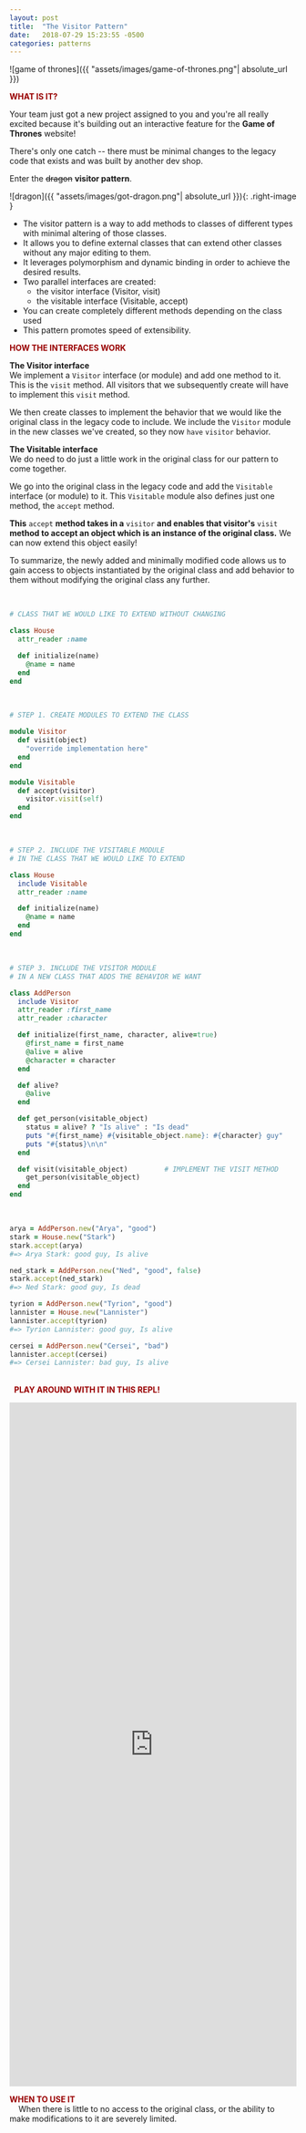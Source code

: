 ```yaml
---
layout: post
title:  "The Visitor Pattern"
date:   2018-07-29 15:23:55 -0500
categories: patterns
---
```

<style type="text/css">
  .right-image {
    float:right;
    margin-left:20px;
  }
</style>

![game of thrones]({{ "assets/images/game-of-thrones.png"| absolute_url }})
&nbsp;  

<strong><span style="color:#900">WHAT IS IT?</span></strong>  

Your team just got a new project assigned to you and you're all really excited because it's building out an interactive feature for the <strong>Game of Thrones</strong> website!  

There's only one catch -- there must be minimal changes to the legacy code that exists and was built by another dev shop.  

Enter the ~~dragon~~ <strong>visitor pattern</strong>.  

![dragon]({{ "assets/images/got-dragon.png"| absolute_url }}){: .right-image }

* The visitor pattern is a way to add methods to classes of different types with minimal altering of those classes.    
* It allows you to define external classes that can extend other classes without any major editing to them.  
* It leverages polymorphism and dynamic binding in order to achieve the desired results.
* Two parallel interfaces are created:
  * the visitor interface (Visitor, visit)     
  * the visitable interface (Visitable, accept)   
* You can create completely different methods depending on the class used
* This pattern promotes speed of extensibility.    

<strong><span style="color:#900">HOW THE INTERFACES WORK</span></strong>  

<strong>The Visitor interface</strong>  
We implement a `Visitor` interface (or module) and add one method to it.  This is the `visit` method.  All visitors that we subsequently create will have to implement this `visit` method.  

We then create classes to implement the behavior that we would like the original class in the legacy code to include.  We include the `Visitor` module in the new classes we've created, so they now `have` `visitor` behavior.   

<strong>The Visitable interface</strong>  
We do need to do just a little work in the original class for our pattern to come together.  

We go into the original class in the legacy code and add the `Visitable` interface (or module) to it.  This `Visitable` module also defines just one method, the `accept` method.  

<strong>This</strong> `accept` <strong>method takes in a</strong> `visitor` <strong>and enables that visitor's</strong> `visit` <strong>method to accept an object which is an instance of the original class.</strong> We can now extend this object easily!  

To summarize, the newly added and minimally modified code allows us to gain access to objects instantiated by the original class and add behavior to them without modifying the original class any further.  

&nbsp;  
```ruby
# CLASS THAT WE WOULD LIKE TO EXTEND WITHOUT CHANGING  

class House
  attr_reader :name

  def initialize(name)   
    @name = name
  end
end
```
&nbsp;  
```ruby
# STEP 1. CREATE MODULES TO EXTEND THE CLASS

module Visitor
  def visit(object)  
    "override implementation here"
  end  
end

module Visitable
  def accept(visitor)  
    visitor.visit(self)  
  end      
end
```
&nbsp;  
```ruby
# STEP 2. INCLUDE THE VISITABLE MODULE
# IN THE CLASS THAT WE WOULD LIKE TO EXTEND

class House
  include Visitable
  attr_reader :name

  def initialize(name)   
    @name = name
  end
end
```
&nbsp;  
```ruby
# STEP 3. INCLUDE THE VISITOR MODULE
# IN A NEW CLASS THAT ADDS THE BEHAVIOR WE WANT

class AddPerson
  include Visitor
  attr_reader :first_name
  attr_reader :character

  def initialize(first_name, character, alive=true)
    @first_name = first_name
    @alive = alive
    @character = character
  end

  def alive?
    @alive
  end

  def get_person(visitable_object)
    status = alive? ? "Is alive" : "Is dead"
    puts "#{first_name} #{visitable_object.name}: #{character} guy"
    puts "#{status}\n\n"
  end

  def visit(visitable_object)         # IMPLEMENT THE VISIT METHOD
    get_person(visitable_object)
  end
end
```
&nbsp;  
```ruby
arya = AddPerson.new("Arya", "good")
stark = House.new("Stark")
stark.accept(arya)          
#=> Arya Stark: good guy, Is alive

ned_stark = AddPerson.new("Ned", "good", false)
stark.accept(ned_stark)     
#=> Ned Stark: good guy, Is dead

tyrion = AddPerson.new("Tyrion", "good")
lannister = House.new("Lannister")
lannister.accept(tyrion)    
#=> Tyrion Lannister: good guy, Is alive

cersei = AddPerson.new("Cersei", "bad")
lannister.accept(cersei)    
#=> Cersei Lannister: bad guy, Is alive

```  
&nbsp;  
&nbsp;
<strong><span style="color:#900">PLAY AROUND WITH IT IN THIS REPL!</span></strong>
&nbsp;
&nbsp;
<iframe height="1200px" width="100%" src="https://repl.it/@shibani77/SomberDazzlingDownloads?lite=true" scrolling="no" frameborder="no" allowtransparency="true" allowfullscreen="true" sandbox="allow-forms allow-pointer-lock allow-popups allow-same-origin allow-scripts allow-modals"></iframe>

<strong><span style="color:#900">WHEN TO USE IT</span></strong>  
&nbsp;
&nbsp;
When there is little to no access to the original class, or the ability to make modifications to it are severely limited.  
